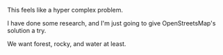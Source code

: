 
This feels like a hyper complex problem. 

I have done some research, and I'm just going to give OpenStreetsMap's solution a try.

We want forest, rocky, and water at least.